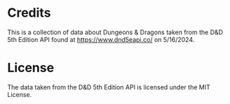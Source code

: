 # Credits
This is a collection of data about Dungeons & Dragons taken from the D&D 5th Edition API found at https://www.dnd5eapi.co/ on 5/16/2024.

# License
The data taken from the D&D 5th Edition API is licensed under the MIT License.

